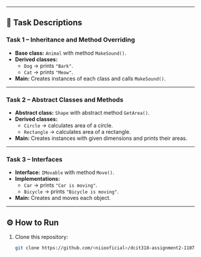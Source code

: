 
---

## 📝 Task Descriptions

### **Task 1 – Inheritance and Method Overriding**
- **Base class:** `Animal` with method `MakeSound()`.
- **Derived classes:**  
  - `Dog` → prints `"Bark"`.  
  - `Cat` → prints `"Meow"`.
- **Main:** Creates instances of each class and calls `MakeSound()`.

---

### **Task 2 – Abstract Classes and Methods**
- **Abstract class:** `Shape` with abstract method `GetArea()`.
- **Derived classes:**  
  - `Circle` → calculates area of a circle.  
  - `Rectangle` → calculates area of a rectangle.
- **Main:** Creates instances with given dimensions and prints their areas.

---

### **Task 3 – Interfaces**
- **Interface:** `IMovable` with method `Move()`.
- **Implementations:**  
  - `Car` → prints `"Car is moving"`.  
  - `Bicycle` → prints `"Bicycle is moving"`.
- **Main:** Creates and moves each object.

---

## ⚙️ How to Run
1. Clone this repository:
   ```bash
   git clone https://github.com/<niiooficial>/dcit318-assignment2-11078425.git
